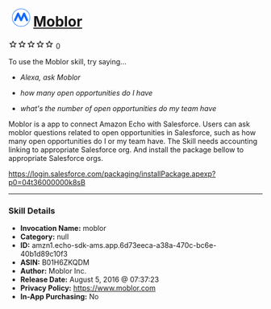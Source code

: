 # &nbsp;<img src="skill_icon" alt="Moblor icon" width="36"> [Moblor](http://alexa.amazon.com/#skills/amzn1.echo-sdk-ams.app.6d73eeca-a38a-470c-bc6e-40b1d89c10f3)
![0 stars](../../images/ic_star_border_black_18dp_1x.png)![0 stars](../../images/ic_star_border_black_18dp_1x.png)![0 stars](../../images/ic_star_border_black_18dp_1x.png)![0 stars](../../images/ic_star_border_black_18dp_1x.png)![0 stars](../../images/ic_star_border_black_18dp_1x.png) 0

To use the Moblor skill, try saying...

* *Alexa, ask Moblor*

* *how many open opportunities do I have*

* *what's the number of open opportunities do my team have*

Moblor is a app to connect Amazon Echo with Salesforce. Users can ask moblor questions related to open opportunities in Salesforce, such as how many open opportunities do I or my team have. The Skill needs accounting linking to appropriate Salesforce org. And install the package bellow to appropriate Salesforce orgs.

https://login.salesforce.com/packaging/installPackage.apexp?p0=04t36000000k8sB

***

### Skill Details

* **Invocation Name:** moblor
* **Category:** null
* **ID:** amzn1.echo-sdk-ams.app.6d73eeca-a38a-470c-bc6e-40b1d89c10f3
* **ASIN:** B01H6ZKQDM
* **Author:** Moblor Inc.
* **Release Date:** August 5, 2016 @ 07:37:23
* **Privacy Policy:** https://www.moblor.com
* **In-App Purchasing:** No
